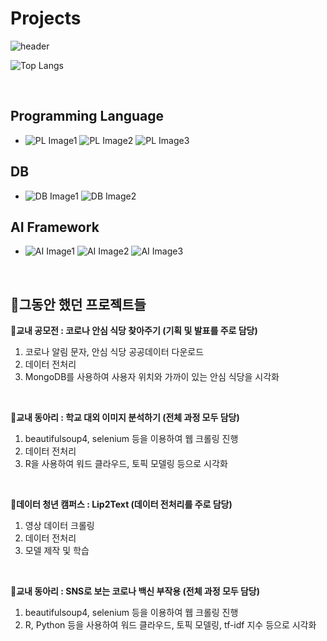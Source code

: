 # Projects
![header](https://capsule-render.vercel.app/api?type=waving&color=FFCD4A&height=300&section=header&text=MoonYoung%20Song&fontSize=55&fontColor=F9882C)

![Top Langs](https://github-readme-stats.vercel.app/api/top-langs/?username=MOONisYOUNG&layout=compact&theme=swift)

<br>

<strong><h2>Programming Language</h2></strong>
* ![PL Image1](https://img.shields.io/badge/Python-3766AB?style=for-the-badge&logo=Python&logoColor=white)
![PL Image2](https://img.shields.io/badge/C-A8B9CC?style=for-the-badge&logo=C&logoColor=white)
![PL Image3](https://img.shields.io/badge/R-276DC3?style=for-the-badge&logo=R&logoColor=white) 

<strong><h2>DB</h2></strong>
* ![DB Image1](https://img.shields.io/badge/MySQL-4479A1?style=for-the-badge&logo=MySQL&logoColor=white) 
![DB Image2](https://img.shields.io/badge/MongoDB-47A248?style=for-the-badge&logo=MySQL&logoColor=white) 

<strong><h2>AI Framework</h2></strong>
* ![AI Image1](https://img.shields.io/badge/Keras-D00000?style=for-the-badge&logo=Keras&logoColor=white) 
![AI Image2](https://img.shields.io/badge/TensorFlow-FF6F00?style=for-the-badge&logo=TensorFlow&logoColor=white) 
![AI Image3](https://img.shields.io/badge/PyTorch-EE4C2C?style=for-the-badge&logo=Pytorch&logoColor=white)

<br>

<strong><h2>🚩그동안 했던 프로젝트들</h2></strong>
🔸<strong>교내 공모전 : 코로나 안심 식당 찾아주기 (기획 및 발표를 주로 담당)</strong>
1. 코로나 알림 문자, 안심 식당 공공데이터 다운로드
2. 데이터 전처리
3. MongoDB를 사용하여 사용자 위치와 가까이 있는 안심 식당을 시각화    
</br>

🔸<strong>교내 동아리 : 학교 대외 이미지 분석하기 (전체 과정 모두 담당)</strong>
1. beautifulsoup4, selenium 등을 이용하여 웹 크롤링 진행
2. 데이터 전처리 
3. R을 사용하여 워드 클라우드, 토픽 모델링 등으로 시각화    
</br>

🔸<strong>데이터 청년 캠퍼스 : Lip2Text (데이터 전처리를 주로 담당)</strong>
1. 영상 데이터 크롤링
2. 데이터 전처리
3. 모델 제작 및 학습    
</br>

🔸<strong>교내 동아리 : SNS로 보는 코로나 백신 부작용 (전체 과정 모두 담당)</strong>
1. beautifulsoup4, selenium 등을 이용하여 웹 크롤링 진행
2. R, Python 등을 사용하여 워드 클라우드, 토픽 모델링, tf-idf 지수 등으로 시각화    
</br>
